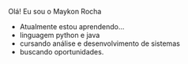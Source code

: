Olá! Eu sou o Maykon Rocha
- Atualmente estou aprendendo...
- linguagem python e java
- cursando análise e desenvolvimento de sistemas
- buscando oportunidades.
